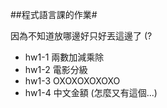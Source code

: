 ##程式語言課的作業#

因為不知道放哪邊好只好丟這邊了 (?

* hw1-1 兩數加減乘除
* hw1-2 電影分級
* hw1-3 OXOXOXOXOXO
* hw1-4 中文金額 (怎麼又有這個...)
